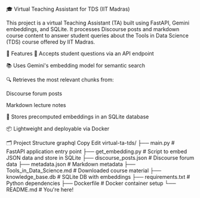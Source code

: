 🎓 Virtual Teaching Assistant for TDS (IIT Madras)

This project is a virtual Teaching Assistant (TA) built using FastAPI, Gemini embeddings, and SQLite. It processes Discourse posts and markdown course content to answer student queries about the Tools in Data Science (TDS) course offered by IIT Madras.

🚀 Features
💬 Accepts student questions via an API endpoint

📚 Uses Gemini's embedding model for semantic search

🔍 Retrieves the most relevant chunks from:

Discourse forum posts

Markdown lecture notes

🧠 Stores precomputed embeddings in an SQLite database

📦 Lightweight and deployable via Docker

🗂 Project Structure
graphql
Copy
Edit
virtual-ta-tds/
├── main.py                  # FastAPI application entry point
├── get_embedding.py        # Script to embed JSON data and store in SQLite
├── discourse_posts.json    # Discourse forum data
├── metadata.json           # Markdown metadata
├── Tools_in_Data_Science.md # Downloaded course material
├── knowledge_base.db       # SQLite DB with embeddings
├── requirements.txt        # Python dependencies
├── Dockerfile              # Docker container setup
└── README.md               # You're here!

